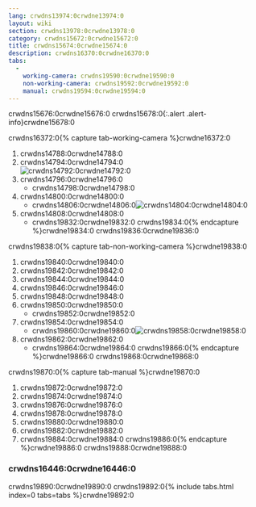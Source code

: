 ```yaml
---
lang: crwdns13974:0crwdne13974:0
layout: wiki
section: crwdns13978:0crwdne13978:0
category: crwdns15672:0crwdne15672:0
title: crwdns15674:0crwdne15674:0
description: crwdns16370:0crwdne16370:0
tabs:
  - 
    working-camera: crwdns19590:0crwdne19590:0
    non-working-camera: crwdns19592:0crwdne19592:0
    manual: crwdns19594:0crwdne19594:0
---
```


crwdns15676:0crwdne15676:0
crwdns15678:0{:.alert .alert-info}crwdne15678:0

crwdns16372:0{% capture tab-working-camera %}crwdne16372:0
1. crwdns14788:0crwdne14788:0
1. crwdns14794:0crwdne14794:0<br> ![crwdns14792:0crwdne14792:0](crwdns14790:0crwdne14790:0)
1. crwdns14796:0crwdne14796:0
   - crwdns14798:0crwdne14798:0
1. crwdns14800:0crwdne14800:0
   - crwdns14806:0crwdne14806:0![crwdns14804:0crwdne14804:0](crwdns14802:0crwdne14802:0)
1. crwdns14808:0crwdne14808:0
   - crwdns19832:0crwdne19832:0
crwdns19834:0{% endcapture %}crwdne19834:0
crwdns19836:0crwdne19836:0

crwdns19838:0{% capture tab-non-working-camera %}crwdne19838:0
1. crwdns19840:0crwdne19840:0
1. crwdns19842:0crwdne19842:0
1. crwdns19844:0crwdne19844:0
1. crwdns19846:0crwdne19846:0
1. crwdns19848:0crwdne19848:0
1. crwdns19850:0crwdne19850:0
   - crwdns19852:0crwdne19852:0
1. crwdns19854:0crwdne19854:0
   - crwdns19860:0crwdne19860:0![crwdns19858:0crwdne19858:0](crwdns19856:0crwdne19856:0)
1. crwdns19862:0crwdne19862:0
   - crwdns19864:0crwdne19864:0
crwdns19866:0{% endcapture %}crwdne19866:0
crwdns19868:0crwdne19868:0

crwdns19870:0{% capture tab-manual %}crwdne19870:0
1. crwdns19872:0crwdne19872:0
1. crwdns19874:0crwdne19874:0
1. crwdns19876:0crwdne19876:0
1. crwdns19878:0crwdne19878:0
1. crwdns19880:0crwdne19880:0
1. crwdns19882:0crwdne19882:0
1. crwdns19884:0crwdne19884:0
crwdns19886:0{% endcapture %}crwdne19886:0
crwdns19888:0crwdne19888:0

### crwdns16446:0crwdne16446:0

crwdns19890:0crwdne19890:0
crwdns19892:0{% include tabs.html index=0 tabs=tabs %}crwdne19892:0
